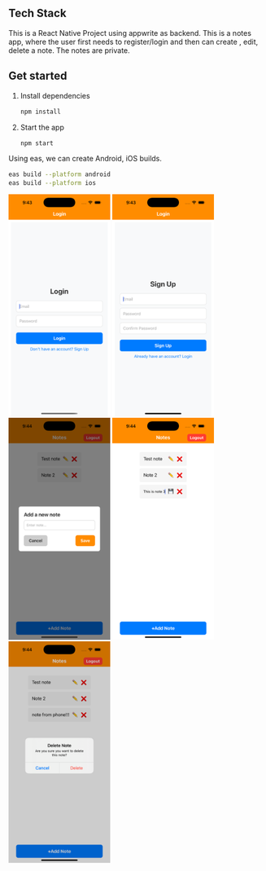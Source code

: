 ## Tech Stack
This is a React Native Project using appwrite as backend.
This is a notes app, where the user first needs to register/login and then can create , edit, delete a note.
The notes are private.

## Get started

1. Install dependencies

   ```bash
   npm install
   ```

2. Start the app

   ```bash
   npm start
   ```



Using eas, we can create Android, iOS builds.

 ```bash
eas build --platform android
eas build --platform ios
```

<img src="/assets/images/github-readme-images/loginscreen.png" width="200">
<img src="/assets/images/github-readme-images/registerscreen.png" width="200">
<img src="/assets/images/github-readme-images/addNote.png" width="200">
<img src="/assets/images/github-readme-images/editNote.png" width="200">
<img src="/assets/images/github-readme-images/deleteNote.png" width="200">